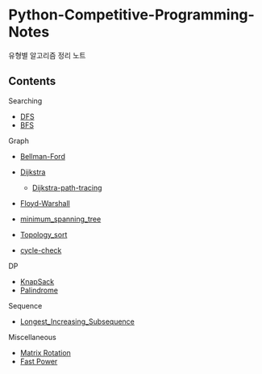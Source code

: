 # Python-Competitive-Programming-Notes
유형별 알고리즘 정리 노트

Contents
---
Searching

- [DFS](/Searching/dfs.py)
- [BFS](/Searching/bfs.py)

Graph

- [Bellman-Ford](/Graph/bellman_ford.py)
- [Dijkstra](/Graph/dijkstra.py)
    - [Dijkstra-path-tracing](/Graph/dijkstra_path_tracing.py)
- [Floyd-Warshall](/Graph/floyd-warshall.py)

- [minimum_spanning_tree](/Graph/minimum_spanning_tree.py)

- [Topology_sort](/Graph/topology_sort.py)
- [cycle-check](/Graph/cycle-check.py)

DP

- [KnapSack](/DP/knapsack.py)
- [Palindrome](/DP/palindrome.py)

Sequence

- [Longest_Increasing_Subsequence](/Sequence/LIS.py)

Miscellaneous
- [Matrix Rotation](/Miscellaneous/matrix_rotation.py)
- [Fast Power](/Miscellaneous/fast_power.py)